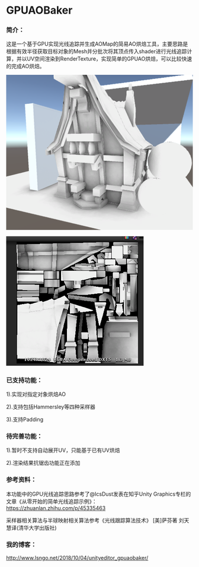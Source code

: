 # GPUAOBaker

### 简介：

​	这是一个基于GPU实现光线追踪并生成AOMap的简易AO烘焙工具，主要思路是根据有效半径获取目标对象的Mesh并分批次将其顶点传入shader进行光线追踪计算，并以UV空间渲染到RenderTexture，实现简单的GPUAO烘焙，可以比较快速的完成AO烘焙。

![sample0](Doc/sample0.PNG)

![Sample1](Doc/sample1.PNG)

### 已支持功能：

1).实现对指定对象烘焙AO

2).支持包括Hammersley等四种采样器

3).支持Padding

### 待完善功能：

1).暂时不支持自动展开UV，只能基于已有UV烘焙

2).渲染结果抗锯齿功能正在添加

### 参考资料：
本功能中的GPU光线追踪思路参考了@IcsDust发表在知乎Unity Graphics专栏的文章《从零开始的简单光线追踪示例》：
https://zhuanlan.zhihu.com/p/45335463

采样器相关算法与半球映射相关算法参考《光线跟踪算法技术》 [美]萨芬著 刘天慧译(清华大学出版社)

### 我的博客：
http://www.lsngo.net/2018/10/04/unityeditor_gpuaobaker/
